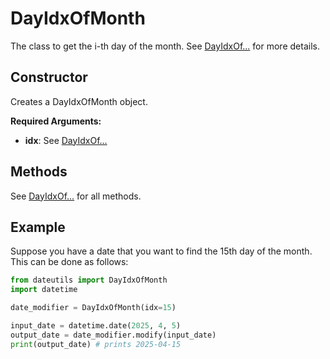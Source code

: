 # DayIdxOfMonth

The class to get the i-th day of the month. See [DayIdxOf...] for more details.

## Constructor

Creates a DayIdxOfMonth object.

**Required Arguments:**

- **idx**: See [DayIdxOf...]

## Methods

See [DayIdxOf...] for all methods.

## Example

Suppose you have a date that you want to find the 15th day of the month. This can be done as follows:

```python
from dateutils import DayIdxOfMonth
import datetime

date_modifier = DayIdxOfMonth(idx=15)

input_date = datetime.date(2025, 4, 5)
output_date = date_modifier.modify(input_date)
print(output_date) # prints 2025-04-15
```


[DayIdxOf...]: ./DayIdxOf
